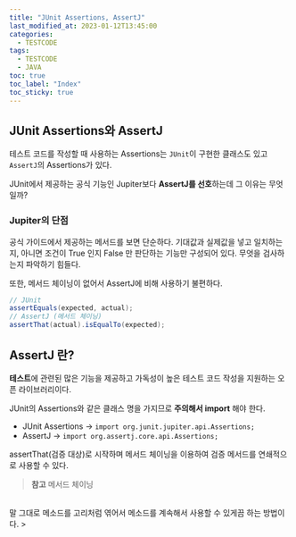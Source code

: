 ```yaml
---
title: "JUnit Assertions, AssertJ"
last_modified_at: 2023-01-12T13:45:00
categories:
  - TESTCODE
tags:
  - TESTCODE
  - JAVA
toc: true
toc_label: "Index"
toc_sticky: true
---
```


## JUnit Assertions와 AssertJ

테스트 코드를 작성할 때 사용하는 Assertions는 `JUnit`이 구현한 클래스도 있고 `AssertJ`의 Assertions가 있다.

JUnit에서 제공하는 공식 기능인 Jupiter보다 **AssertJ를 선호**하는데 그 이유는 무엇일까?

### Jupiter의 단점

공식 가이드에서 제공하는 메서드를 보면 단순하다. 기대값과 실제값을 넣고 일치하는지, 아니면 조건이 True 인지 False 만 판단하는 기능만 구성되어 있다. 무엇을 검사하는지 파악하기 힘들다.

또한, 메서드 체이닝이 없어서 AssertJ에 비해 사용하기 불편하다.

```java
// JUnit
assertEquals(expected, actual);
// AssertJ (메서드 체이닝)
assertThat(actual).isEqualTo(expected);
```

## AssertJ 란?

**테스트**에 관련된 많은 기능을 제공하고 가독성이 높은 테스트 코드 작성을 지원하는 오픈 라이브러리이다.

JUnit의 Assertions와 같은 클래스 명을 가지므로 **주의해서 import** 해야 한다.

- JUnit Assertions → `import org.junit.jupiter.api.Assertions;`
- AssertJ → `import org.assertj.core.api.Assertions;`

assertThat(검증 대상)로 시작하며 메서드 체이닝을 이용하여 검증 메서드를 연쇄적으로 사용할 수 있다.

> **참고** 메서드 체이닝
<br>
말 그대로 메소드를 고리처럼 엮어서 메소드를 계속해서 사용할 수 있게끔 하는 방법이다.
> 
